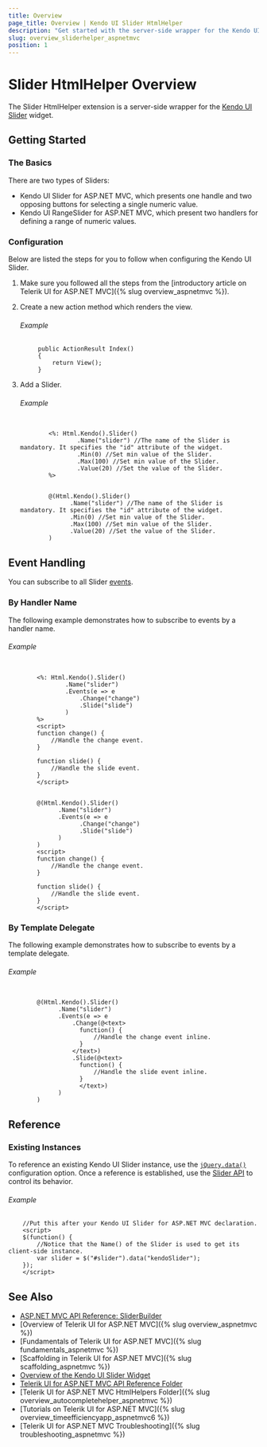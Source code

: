 ```yaml
---
title: Overview
page_title: Overview | Kendo UI Slider HtmlHelper
description: "Get started with the server-side wrapper for the Kendo UI Slider widget for ASP.NET MVC."
slug: overview_sliderhelper_aspnetmvc
position: 1
---
```


# Slider HtmlHelper Overview

The Slider HtmlHelper extension is a server-side wrapper for the [Kendo UI Slider](https://demos.telerik.com/kendo-ui/slider/index) widget.

## Getting Started

### The Basics

There are two types of Sliders:

* Kendo UI Slider for ASP.NET MVC, which presents one handle and two opposing buttons for selecting a single numeric value.
* Kendo UI RangeSlider for ASP.NET MVC, which present two handlers for defining a range of numeric values.

### Configuration

Below are listed the steps for you to follow when configuring the Kendo UI Slider.

1. Make sure you followed all the steps from the [introductory article on Telerik UI for ASP.NET MVC]({% slug overview_aspnetmvc %}).

1. Create a new action method which renders the view.

    ###### Example

            public ActionResult Index()
            {
                return View();
            }

1. Add a Slider.

    ###### Example

    ```tab-ASPX

            <%: Html.Kendo().Slider()
                    .Name("slider") //The name of the Slider is mandatory. It specifies the "id" attribute of the widget.
                    .Min(0) //Set min value of the Slider.
                    .Max(100) //Set min value of the Slider.
                    .Value(20) //Set the value of the Slider.
            %>
    ```
    ```tab-Razor

            @(Html.Kendo().Slider()
                  .Name("slider") //The name of the Slider is mandatory. It specifies the "id" attribute of the widget.
                  .Min(0) //Set min value of the Slider.
                  .Max(100) //Set min value of the Slider.
                  .Value(20) //Set the value of the Slider.
            )
    ```

## Event Handling

You can subscribe to all Slider [events](../../../kendo-ui/api/javascript/ui/slider#events).

### By Handler Name

The following example demonstrates how to subscribe to events by a handler name.

###### Example

```tab-ASPX

        <%: Html.Kendo().Slider()
                .Name("slider")
                .Events(e => e
                    .Change("change")
                    .Slide("slide")
                )
        %>
        <script>
        function change() {
            //Handle the change event.
        }

        function slide() {
            //Handle the slide event.
        }
        </script>
```
```tab-Razor

        @(Html.Kendo().Slider()
              .Name("slider")
              .Events(e => e
                    .Change("change")
                    .Slide("slide")
              )
        )
        <script>
        function change() {
            //Handle the change event.
        }

        function slide() {
            //Handle the slide event.
        }
        </script>
```

### By Template Delegate

The following example demonstrates how to subscribe to events by a template delegate.

###### Example

```tab-Razor

        @(Html.Kendo().Slider()
              .Name("slider")
              .Events(e => e
                  .Change(@<text>
                    function() {
                        //Handle the change event inline.
                    }
                  </text>)
                  .Slide(@<text>
                    function() {
                        //Handle the slide event inline.
                    }
                    </text>)
              )
        )
```

## Reference

### Existing Instances

To reference an existing Kendo UI Slider instance, use the [`jQuery.data()`](http://api.jquery.com/jQuery.data/) configuration option. Once a reference is established, use the [Slider API](../../../kendo-ui/api/javascript/ui/slider#methods) to control its behavior.

###### Example

        //Put this after your Kendo UI Slider for ASP.NET MVC declaration.
        <script>
        $(function() {
            //Notice that the Name() of the Slider is used to get its client-side instance.
            var slider = $("#slider").data("kendoSlider");
        });
        </script>

## See Also

* [ASP.NET MVC API Reference: SliderBuilder](../../../kendo-ui/api/Kendo.Mvc.UI.Fluent/SliderBuilder)
* [Overview of Telerik UI for ASP.NET MVC]({% slug overview_aspnetmvc %})
* [Fundamentals of Telerik UI for ASP.NET MVC]({% slug fundamentals_aspnetmvc %})
* [Scaffolding in Telerik UI for ASP.NET MVC]({% slug scaffolding_aspnetmvc %})
* [Overview of the Kendo UI Slider Widget](../../../kendo-ui/controls/editors/slider/overview)
* [Telerik UI for ASP.NET MVC API Reference Folder](../../../kendo-ui/api/Kendo.Mvc/AggregateFunction)
* [Telerik UI for ASP.NET MVC HtmlHelpers Folder]({% slug overview_autocompletehelper_aspnetmvc %})
* [Tutorials on Telerik UI for ASP.NET MVC]({% slug overview_timeefficiencyapp_aspnetmvc6 %})
* [Telerik UI for ASP.NET MVC Troubleshooting]({% slug troubleshooting_aspnetmvc %})
